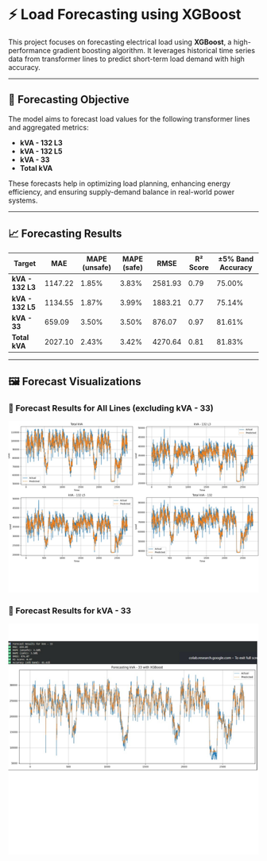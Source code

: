 
# ⚡ Load Forecasting using XGBoost

This project focuses on forecasting electrical load using **XGBoost**, a high-performance gradient boosting algorithm. It leverages historical time series data from transformer lines to predict short-term load demand with high accuracy.

---

## 🎯 Forecasting Objective

The model aims to forecast load values for the following transformer lines and aggregated metrics:

- **kVA - 132 L3**
- **kVA - 132 L5**
- **kVA - 33**
- **Total kVA**

These forecasts help in optimizing load planning, enhancing energy efficiency, and ensuring supply-demand balance in real-world power systems.

---

## 📈 Forecasting Results

| Target           | MAE     | MAPE (unsafe) | MAPE (safe) | RMSE   | R² Score | ±5% Band Accuracy |
|------------------|----------|----------------|---------------|---------|------------|----------------------|
| **kVA - 132 L3**  | 1147.22 | 1.85%         | 3.83%        | 2581.93 | 0.79      | 75.00%             |
| **kVA - 132 L5**  | 1134.55 | 1.87%         | 3.99%        | 1883.21 | 0.77      | 75.14%             |
| **kVA - 33**      | 659.09  | 3.50%         | 3.50%        | 876.07  | 0.97      | 81.61%             |
| **Total kVA**     | 2027.10 | 2.43%         | 3.42%        | 4270.64 | 0.81      | 81.83%             |

---
## 🖼️ Forecast Visualizations

### 🔸 Forecast Results for All Lines (excluding kVA - 33)
![Forecast for All Lines](RESULTS/ALL_lines.jpg)

### 🔸 Forecast Results for kVA - 33
![Forecast for kVA - 33](RESULTS/33%20KVA.jpg)


